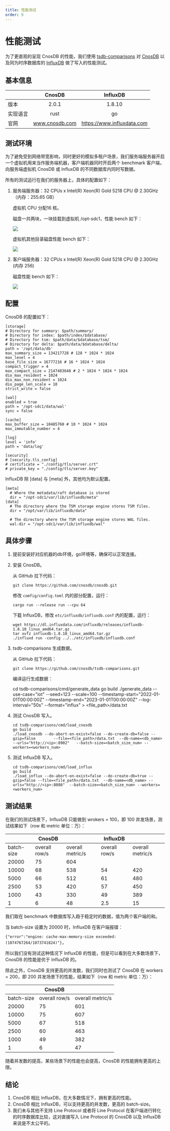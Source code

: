 ```yaml
---
title: 性能测试
order: 9
---
```


# 性能测试

为了更直观的呈现 CnosDB 的性能，我们使用 [tsdb-comparisons](https://github.com/cnosdb/tsdb-comparisons) 对 [CnosDB](https://github.com/cnosdb/cnosdb) 以及同为时序数据库的 [InfluxDB](https://github.com/influxdata/influxdb) 做了写入的性能测试。

## 基本信息

|      |     CnosDB     |          InfluxDB          |
|------|:--------------:|:--------------------------:|
| 版本   |     2.0.1      |           1.8.10           |
| 实现语言 |      rust      |             go             |
| 官网   | www.cnosdb.com | https://www.influxdata.com |

## 测试环境

为了避免受到网络带宽影响，同时更好的模拟多租户场景，我们服务端服务器开启一个虚拟机用来当作服务端机器，客户端机器同时开启两个 benchmark 客户端，向服务端虚拟机 CnosDB 或 InfluxDB 的不同数据库内同时写数据。

所有的测试运行在我们的服务器上，具体的配置如下：

1. 服务端服务器：32 CPUs x Intel(R) Xeon(R) Gold 5218 CPU @ 2.30GHz（内存：255.65 GB）

   虚拟机 CPU 分配16 核。

   磁盘一共两块，一块挂载到虚拟机 /opt-sdc1，性能 bench 如下：

   ![](../../../source/_static/img/nvme_bench.png)

   虚拟机其他目录磁盘性能 bench 如下：

   ![](../../../source/_static/img/other_bench.png)



2. 客户端服务器：32 CPUs x Intel(R) Xeon(R) Gold 5218 CPU @ 2.30GHz (内存 256)

   磁盘性能 bench 如下：

   ![](../../../source/_static/img/19bench.png)

## 配置

CnosDB 的配置如下：

```
[storage]
# Directory for summary: $path/summary/
# Directory for index: $path/index/$database/
# Directory for tsm: $path/data/$database/tsm/
# Directory for delta: $path/data/$database/delta/
path = '/opt/data/db'
max_summary_size = 134217728 # 128 * 1024 * 1024
max_level = 4
base_file_size = 16777216 # 16 * 1024 * 1024
compact_trigger = 4
max_compact_size = 2147483648 # 2 * 1024 * 1024 * 1024
dio_max_resident = 1024
dio_max_non_resident = 1024
dio_page_len_scale = 10
strict_write = false

[wal]
enabled = true
path = '/opt-sdc1/data/wal'
sync = false

[cache]
max_buffer_size = 10485760 # 10 * 1024 * 1024
max_immutable_number = 4

[log]
level = 'info'
path = 'data/log'

[security]
# [security.tls_config]
# certificate = "./config/tls/server.crt"
# private_key = "./config/tls/server.key"
```

InfluxDB 除 [data] 与 [meta] 外，其他均为默认配置。

```
[meta]
  # Where the metadata/raft database is stored
  dir = "/opt-sdc1/var/lib/influxdb/meta"
[data]
  # The directory where the TSM storage engine stores TSM files.
  dir = "/opt/var/lib/influxdb/data"

  # The directory where the TSM storage engine stores WAL files.
  wal-dir = "/opt-sdc1/var/lib/influxdb/wal"
```

## 具体步骤

1. 提前安装好对应机器的db环境，go环境等，确保可以正常连接。

2. 安装 CnosDB。

   从 GitHub 拉下代码：

   ```
   git clone https://github.com/cnosdb/cnosdb.git
   ```

   修改 `comfig/config.toml` 内的部分配置，运行：

    ````
    cargo run --release run --cpu 64
    ````

   下载 InfluxDB，修改 `etc/influxdb/influxdb.conf` 内的配置，运行：

   ```
   wget https://dl.influxdata.com/influxdb/releases/influxdb-1.8.10_linux_amd64.tar.gz
   tar xvfz influxdb-1.8.10_linux_amd64.tar.gz
   ./influxd run -config ../../etc/influxdb/influxdb.conf
   ```

3. tsdb-comparisons 生成数据。

   从 GitHub 拉下代码：

   ```
   git clone https://github.com/cnosdb/tsdb-comparisons.git
   ```

   编译运行生成数据：

   	cd tsdb-comparisons/cmd/generate_data
   	go build
   	./generate_data --use-case="iot" --seed=123 --scale=100          --timestamp-start="2022-01-01T00:00:00Z" --timestamp-end="2023-01-01T00:00:00Z" --log-interval="50s" --format="influx"   > <file_path>/data.txt

4. 测试 CnosDB 写入。

   ```
   cd tsdb-comparisons/cmd/load_cnosdb
   go build
   ./load_cnosdb --do-abort-on-exist=false --do-create-db=false --gzip=false        --file=<file_path>/data.txt  --db-name=<db_name> --urls="http://<ip>:8902"   --batch-size=<batch_size_num> --workers=<workers_num>
   ```

5. 测试 InfluxDB 写入。

   ```
   cd tsdb-comparisons/cmd/load_influx
   go build
   ./load_influx --do-abort-on-exist=false --do-create-db=true --gzip=false --file=<file_path>/data.txt  --db-name=<db_name> --urls="http://<ip>:8086"  --batch-size=<batch_size_num> --workers=<workers_num>
   ```

## 测试结果

在我们的测试场景下，InfluxDB 只能做到 wrokers = 100，即 100 并发场景，测试结果如下（row 和 metric 单位：万）：

|            | CnosDB        |                  | InfluxDB      |                  |
| ---------- | ------------- | ---------------- | ------------- | ---------------- |
| batch-size | overall row/s | overall metric/s | overall row/s | overall metric/s |
| 20000      | 75            | 604              |               |                  |
| 10000      | 68            | 538              | 54            | 420              |
| 5000       | 66            | 512              | 61            | 480              |
| 2500       | 53            | 420              | 57            | 450              |
| 1000       | 43            | 330              | 49            | 389              |
| 1          | 6             | 48               | 2.5           | 15               |

我们取在 benchmark 中数据库写入趋于稳定时的数据，值为两个客户端的和。

当 batch-size 设置为 20000 时，InfluxDB 在客户端报错：

`{"error":"engine: cache-max-memory-size exceeded: (1074767264/1073741824)"}`，

所以我们没有测试这种情况下 InfluxDB 的性能，但是可以看到在大多数场景下，CnosDB 的性能是优于 InfluxDB 的。

除此之外，CnosDB 支持更高的并发数，我们同时也测试了 CnosDB 在 workers = 200，即 200 并发场景下的性能，结果如下（row 和 metric 单位：万）：

|            | CnosDB        |                  |
| ---------- | ------------- | ---------------- |
| batch-size | overall row/s | overall metric/s |
| 20000      | 75            | 601              |
| 10000      | 75            | 607              |
| 5000       | 67            | 518              |
| 2500       | 60            | 463              |
| 1000       | 49            | 382              |
| 1          | 6             | 47               |

随着并发数的提高，某些场景下的性能也会提高，CnosDB 的性能拥有更高的上限。

## 结论

1. CnosDB 相比 InfluxDB，在大多数情况下，拥有更高的性能。
2. CnosDB 相比 InfluxDB，可以支持更高的并发数，更高的 batch-size。
3. 我们未与其他不支持 Line Protocol 或者将 Line Protocol 在客户端进行转化的时序数据库比较，这对直接写入 Line Protocol 的 CnosDB 以及 InfluxDB 来说是不太公平的。